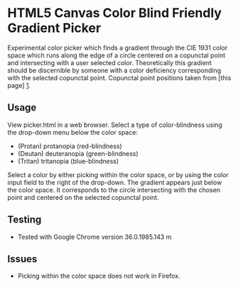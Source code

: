 # HTML5 Canvas Color Blind Friendly Gradient Picker #

Experimental color picker which finds a gradient through the CIE 1931 color space which runs along the edge of a circle centered on a copunctal point and intersecting with a user selected color. Theoretically this gradient should be discernible by someone with a color deficiency corresponding with the selected copunctal point. Copunctal point positions taken from [this page] [1].

## Usage ##

View picker.html in a web browser. Select a type of color-blindness using the drop-down menu below the color space:

- (Protan) protanopia (red-blindness)
- (Deutan) deuteranopia (green-blindness)
- (Tritan) tritanopia (blue-blindness)

Select a color by either picking within the color space, or by using the color input field to the right of the drop-down. The gradient appears just below the color space. It corresponds to the circle intersecting with the chosen point and centered on the selected copunctal point.

## Testing ##

- Tested with Google Chrome version 36.0.1985.143 m

## Issues ##

- Picking within the color space does not work in Firefox.

  [1]: http://www.color-blindness.com/2009/01/19/colorblind-colors-of-confusion/